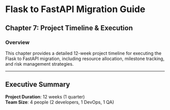 # Flask to FastAPI Migration Guide
## Chapter 7: Project Timeline & Execution

### Overview

This chapter provides a detailed 12-week project timeline for executing the Flask to FastAPI migration, including resource allocation, milestone tracking, and risk management strategies.

---

## Executive Summary

**Project Duration**: 12 weeks (1 quarter)  
**Team Size**: 4 people (2 developers, 1 DevOps, 1 QA)  